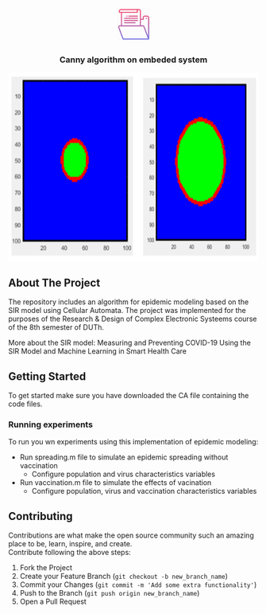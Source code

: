<!-- PROJECT LOGO -->
<br />
<p align="center">
  <img src="https://github.com/DataMas/CA-epidemic-modeling/blob/main/images/file_icon.webp" alt="Logo" width="70" height="70">
  <h3 align="center">Canny algorithm on embeded system</h3>
</p>



<p align="center">
<img src="https://github.com/DataMas/CA-epidemic-modeling/blob/main/images/CA.PNG" align="center" width="705" height="380" />
</p>


<!-- ABOUT THE PROJECT -->
## About The Project
The repository includes an algorithm for epidemic modeling based on the SIR model using Cellular Automata.
The project was implemented for the purposes of the Research & Design of Complex Electronic Systeems course
of the 8th semester of DUTh.

More about the SIR model: Measuring and Preventing COVID-19 Using the SIR Model and Machine Learning in Smart Health Care

<!-- GETTING STARTED -->
## Getting Started
To get started make sure you have downloaded the CA file containing the code files.

### Running experiments
To run you wn experiments using this implementation of epidemic modeling:
- Run spreading.m file to simulate an epidemic spreading without vaccination
  - Configure population and virus characteristics variables
- Run vaccination.m file to simulate the effects of vacination
  - Configure population, virus and vaccination characteristics variables

<!-- CONTRIBUTING -->
## Contributing

Contributions are what make the open source community such an amazing place to be, learn, inspire, and create.  
Contribute following the above steps:

1. Fork the Project
2. Create your Feature Branch (`git checkout -b new_branch_name`)
3. Commit your Changes (`git commit -m 'Add some extra functionality'`)
4. Push to the Branch (`git push origin new_branch_name`)
5. Open a Pull Request  

